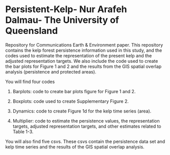 # Persistent-Kelp- Nur Arafeh Dalmau- The University of Queensland
Repository for Communications Earth & Environment paper.
This repository contains the kelp forest persistence information used in this study, and the codes used to estimate the representation of the present kelp and the adjusted representation targets. We also include the code used to create the bar plots for Figure 1 and 2 and the
results from the GIS spatial overlap analysis (persistence and protected areas).

You will find four codes

1) Barplots: code to create bar plots figure for Figure 1 and 2. 

2) Boxplots: code used to create Supplementary Figure 2.

3) Dynamics: code to create Figure 1d for the kelp time series (area).

4) Multiplier: code to estimate the persistence values,  the representation targets, 
adjusted representation targets, and other estimates related to Table 1-3.

You will also find five csvs. These csvs contain the persistence data set and kelp time series and the results of the GIS spatial overlap analysis.
